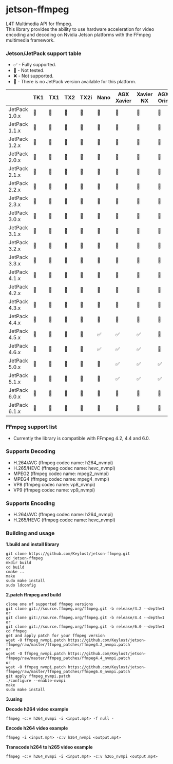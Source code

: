 # jetson-ffmpeg
L4T Multimedia API for ffmpeg.  
This library provides the ability to use hardware acceleration for video encoding and decoding on Nvidia Jetson platforms with the FFmpeg multimedia framework.

### Jetson/JetPack support table
  - :white_check_mark: - Fully supported.
  - :large_blue_circle: - Not tested.
  - :x: - Not supported.
  - :large_orange_diamond: - There is no JetPack version available for this platform.
    
| 			    | TK1 | TX1 | TX2 | TX2i | Nano | AGX Xavier | Xavier NX | AGX Orin | Orin NX | Orin Nano |
| ------------- | --- | --- | --- | ---- | ----	| ---------	 | --------- | -------- | ------- | --------- |
| JetPack 1.0.x | :large_blue_circle: | :large_orange_diamond: | :large_orange_diamond: | :large_orange_diamond: | :large_orange_diamond: | :large_orange_diamond: | :large_orange_diamond: | :large_orange_diamond: | :large_orange_diamond: | :large_orange_diamond: |
| JetPack 1.1.x | :large_blue_circle: | :large_orange_diamond: | :large_orange_diamond: | :large_orange_diamond: | :large_orange_diamond: | :large_orange_diamond: | :large_orange_diamond: | :large_orange_diamond: | :large_orange_diamond: | :large_orange_diamond: |
| JetPack 1.2.x | :large_blue_circle: | :large_orange_diamond: | :large_orange_diamond: | :large_orange_diamond: | :large_orange_diamond: | :large_orange_diamond: | :large_orange_diamond: | :large_orange_diamond: | :large_orange_diamond: | :large_orange_diamond: |
| JetPack 2.0.x | :large_blue_circle: | :large_blue_circle: | :large_orange_diamond: | :large_orange_diamond: | :large_orange_diamond: | :large_orange_diamond: | :large_orange_diamond: | :large_orange_diamond: | :large_orange_diamond: | :large_orange_diamond: |
| JetPack 2.1.x | :large_blue_circle: | :large_blue_circle: | :large_orange_diamond: | :large_orange_diamond: | :large_orange_diamond: | :large_orange_diamond: | :large_orange_diamond: | :large_orange_diamond: | :large_orange_diamond: | :large_orange_diamond: |
| JetPack 2.2.x | :large_blue_circle: | :large_blue_circle: | :large_orange_diamond: | :large_orange_diamond: | :large_orange_diamond: | :large_orange_diamond: | :large_orange_diamond: | :large_orange_diamond: | :large_orange_diamond: | :large_orange_diamond: |
| JetPack 2.3.x | :large_blue_circle: | :large_blue_circle: | :large_orange_diamond: | :large_orange_diamond: | :large_orange_diamond: | :large_orange_diamond: | :large_orange_diamond: | :large_orange_diamond: | :large_orange_diamond: | :large_orange_diamond: |
| JetPack 3.0.x | :large_blue_circle: | :large_blue_circle: | :large_blue_circle: | :large_orange_diamond: | :large_orange_diamond: | :large_orange_diamond: | :large_orange_diamond: | :large_orange_diamond: | :large_orange_diamond: | :large_orange_diamond: |
| JetPack 3.1.x | :large_blue_circle: | :large_blue_circle: | :large_blue_circle: | :large_orange_diamond: | :large_orange_diamond: | :large_orange_diamond: | :large_orange_diamond: | :large_orange_diamond: | :large_orange_diamond: | :large_orange_diamond: |
| JetPack 3.2.x | :large_orange_diamond: | :large_blue_circle: | :large_blue_circle: | :large_blue_circle: | :large_orange_diamond: | :large_orange_diamond: | :large_orange_diamond: | :large_orange_diamond: | :large_orange_diamond: | :large_orange_diamond: |
| JetPack 3.3.x | :large_orange_diamond: | :large_blue_circle: | :large_blue_circle: | :large_blue_circle: | :large_orange_diamond: | :large_orange_diamond: | :large_orange_diamond: | :large_orange_diamond: | :large_orange_diamond: | :large_orange_diamond: |
| JetPack 4.1.x | :large_orange_diamond: | :large_orange_diamond: | :large_orange_diamond: | :large_orange_diamond: | :large_orange_diamond: | :large_blue_circle: | :large_orange_diamond: | :large_orange_diamond: | :large_orange_diamond: | :large_orange_diamond: |
| JetPack 4.2.x | :large_orange_diamond: | :large_blue_circle: | :large_blue_circle: | :large_blue_circle: | :large_blue_circle: | :large_blue_circle: | :large_orange_diamond: | :large_orange_diamond: | :large_orange_diamond: | :large_orange_diamond: |
| JetPack 4.3.x | :large_orange_diamond: | :large_blue_circle: | :large_blue_circle: | :large_blue_circle: | :large_blue_circle: | :large_blue_circle: | :large_orange_diamond: | :large_orange_diamond: | :large_orange_diamond: | :large_orange_diamond: |
| JetPack 4.4.x | :large_orange_diamond: | :large_blue_circle: | :large_blue_circle: | :large_blue_circle: | :large_blue_circle: | :large_blue_circle: | :large_blue_circle: | :large_orange_diamond: | :large_orange_diamond: | :large_orange_diamond: |
| JetPack 4.5.x | :large_orange_diamond: | :large_blue_circle: | :large_blue_circle: | :large_blue_circle: | :white_check_mark: | :white_check_mark: | :white_check_mark: | :large_orange_diamond: | :large_orange_diamond: | :large_orange_diamond: |
| JetPack 4.6.x | :large_orange_diamond: | :large_blue_circle: | :large_blue_circle: | :large_blue_circle: | :white_check_mark: | :white_check_mark: | :white_check_mark: | :large_orange_diamond: | :large_orange_diamond: | :large_orange_diamond: |
| JetPack 5.0.x | :large_orange_diamond: | :large_orange_diamond: | :large_orange_diamond: | :large_orange_diamond: | :large_orange_diamond: | :white_check_mark: | :white_check_mark: | :white_check_mark: | :large_orange_diamond: | :large_orange_diamond: |
| JetPack 5.1.x | :large_orange_diamond: | :large_orange_diamond: | :large_orange_diamond: | :large_orange_diamond: | :large_orange_diamond: | :white_check_mark: | :white_check_mark: | :white_check_mark: | :white_check_mark: | :white_check_mark: |
| JetPack 6.0.x | :large_orange_diamond: | :large_orange_diamond: | :large_orange_diamond: | :large_orange_diamond: | :large_orange_diamond: | :large_orange_diamond: | :large_orange_diamond: | :large_blue_circle: | :large_blue_circle: | :large_blue_circle: |
| JetPack 6.1.x | :large_orange_diamond: | :large_orange_diamond: | :large_orange_diamond: | :large_orange_diamond: | :large_orange_diamond: | :large_orange_diamond: | :large_orange_diamond: | :large_blue_circle: | :large_blue_circle: | :large_blue_circle: |

### FFmpeg support list

  - Currently the library is compatible with FFmpeg 4.2, 4.4 and 6.0.

### Supports Decoding
  - H.264/AVC (ffmpeg codec name: h264_nvmpi)
  - H.265/HEVC (ffmpeg codec name: hevc_nvmpi)
  - MPEG2 (ffmpeg codec name: mpeg2_nvmpi)
  - MPEG4 (ffmpeg codec name: mpeg4_nvmpi)
  - VP8 (ffmpeg codec name: vp8_nvmpi)
  - VP9 (ffmpeg codec name: vp9_nvmpi)
  
### Supports Encoding
  - H.264/AVC (ffmpeg codec name: h264_nvmpi)
  - H.265/HEVC (ffmpeg codec name: hevc_nvmpi)

### Building and usage
**1.build and install library**

    git clone https://github.com/Keylost/jetson-ffmpeg.git
    cd jetson-ffmpeg
    mkdir build
    cd build
    cmake ..
    make
    sudo make install
    sudo ldconfig
	
**2.patch ffmpeg and build**

    clone one of supported ffmpeg versions
    git clone git://source.ffmpeg.org/ffmpeg.git -b release/4.2 --depth=1
    or
    git clone git://source.ffmpeg.org/ffmpeg.git -b release/4.4 --depth=1
    or
    git clone git://source.ffmpeg.org/ffmpeg.git -b release/6.0 --depth=1
    cd ffmpeg
    get and apply patch for your ffmpeg version
    wget -O ffmpeg_nvmpi.patch https://github.com/Keylost/jetson-ffmpeg/raw/master/ffmpeg_patches/ffmpeg4.2_nvmpi.patch
    or
    wget -O ffmpeg_nvmpi.patch https://github.com/Keylost/jetson-ffmpeg/raw/master/ffmpeg_patches/ffmpeg4.4_nvmpi.patch
    or
    wget -O ffmpeg_nvmpi.patch https://github.com/Keylost/jetson-ffmpeg/raw/master/ffmpeg_patches/ffmpeg6.0_nvmpi.patch
    git apply ffmpeg_nvmpi.patch
    ./configure --enable-nvmpi
    make
    sudo make install
    
**3.using**
  
**Decode h264 video example**

    ffmpeg -c:v h264_nvmpi -i <input.mp4> -f null -
  
**Encode h264 video example**

    ffmpeg -i <input.mp4> -c:v h264_nvmpi <output.mp4>

**Transcode h264 to h265 video example**

    ffmpeg -c:v h264_nvmpi -i <input.mp4> -c:v h265_nvmpi <output.mp4>
